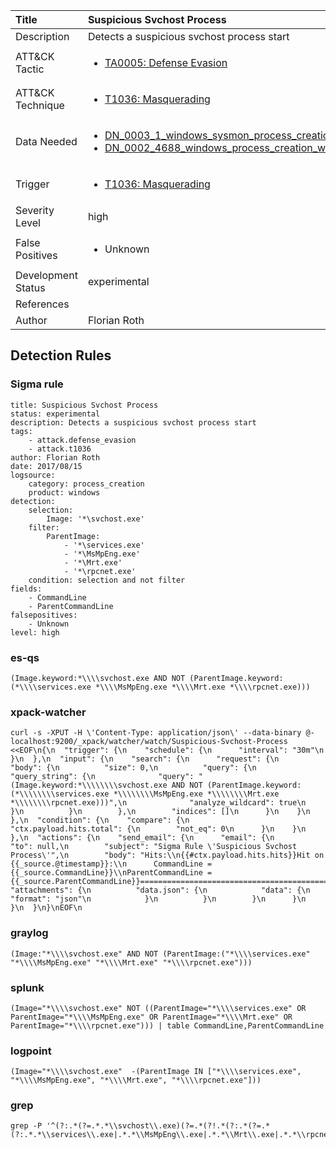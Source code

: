 | Title                | Suspicious Svchost Process                                                                                                                                                 |
|:---------------------|:------------------------------------------------------------------------------------------------------------------------------------------------------------|
| Description          | Detects a suspicious svchost process start                                                                                                                                           |
| ATT&amp;CK Tactic    | <ul><li>[TA0005: Defense Evasion](https://attack.mitre.org/tactics/TA0005)</li></ul>  |
| ATT&amp;CK Technique | <ul><li>[T1036: Masquerading](https://attack.mitre.org/techniques/T1036)</li></ul>                             |
| Data Needed          | <ul><li>[DN_0003_1_windows_sysmon_process_creation](../Data_Needed/DN_0003_1_windows_sysmon_process_creation.md)</li><li>[DN_0002_4688_windows_process_creation_with_commandline](../Data_Needed/DN_0002_4688_windows_process_creation_with_commandline.md)</li></ul>                                                         |
| Trigger              | <ul><li>[T1036: Masquerading](../Triggers/T1036.md)</li></ul>  |
| Severity Level       | high                                                                                                                                                 |
| False Positives      | <ul><li>Unknown</li></ul>                                                                  |
| Development Status   | experimental                                                                                                                                                |
| References           | <ul></ul>                                                          |
| Author               | Florian Roth                                                                                                                                                |


## Detection Rules

### Sigma rule

```
title: Suspicious Svchost Process
status: experimental
description: Detects a suspicious svchost process start
tags:
    - attack.defense_evasion
    - attack.t1036
author: Florian Roth
date: 2017/08/15
logsource:
    category: process_creation
    product: windows
detection:
    selection:
        Image: '*\svchost.exe'
    filter:
        ParentImage:
            - '*\services.exe'
            - '*\MsMpEng.exe'
            - '*\Mrt.exe'
            - '*\rpcnet.exe'
    condition: selection and not filter
fields:
    - CommandLine
    - ParentCommandLine
falsepositives:
    - Unknown
level: high

```





### es-qs
    
```
(Image.keyword:*\\\\svchost.exe AND NOT (ParentImage.keyword:(*\\\\services.exe *\\\\MsMpEng.exe *\\\\Mrt.exe *\\\\rpcnet.exe)))
```


### xpack-watcher
    
```
curl -s -XPUT -H \'Content-Type: application/json\' --data-binary @- localhost:9200/_xpack/watcher/watch/Suspicious-Svchost-Process <<EOF\n{\n  "trigger": {\n    "schedule": {\n      "interval": "30m"\n    }\n  },\n  "input": {\n    "search": {\n      "request": {\n        "body": {\n          "size": 0,\n          "query": {\n            "query_string": {\n              "query": "(Image.keyword:*\\\\\\\\svchost.exe AND NOT (ParentImage.keyword:(*\\\\\\\\services.exe *\\\\\\\\MsMpEng.exe *\\\\\\\\Mrt.exe *\\\\\\\\rpcnet.exe)))",\n              "analyze_wildcard": true\n            }\n          }\n        },\n        "indices": []\n      }\n    }\n  },\n  "condition": {\n    "compare": {\n      "ctx.payload.hits.total": {\n        "not_eq": 0\n      }\n    }\n  },\n  "actions": {\n    "send_email": {\n      "email": {\n        "to": null,\n        "subject": "Sigma Rule \'Suspicious Svchost Process\'",\n        "body": "Hits:\\n{{#ctx.payload.hits.hits}}Hit on {{_source.@timestamp}}:\\n      CommandLine = {{_source.CommandLine}}\\nParentCommandLine = {{_source.ParentCommandLine}}================================================================================\\n{{/ctx.payload.hits.hits}}",\n        "attachments": {\n          "data.json": {\n            "data": {\n              "format": "json"\n            }\n          }\n        }\n      }\n    }\n  }\n}\nEOF\n
```


### graylog
    
```
(Image:"*\\\\svchost.exe" AND NOT (ParentImage:("*\\\\services.exe" "*\\\\MsMpEng.exe" "*\\\\Mrt.exe" "*\\\\rpcnet.exe")))
```


### splunk
    
```
(Image="*\\\\svchost.exe" NOT ((ParentImage="*\\\\services.exe" OR ParentImage="*\\\\MsMpEng.exe" OR ParentImage="*\\\\Mrt.exe" OR ParentImage="*\\\\rpcnet.exe"))) | table CommandLine,ParentCommandLine
```


### logpoint
    
```
(Image="*\\\\svchost.exe"  -(ParentImage IN ["*\\\\services.exe", "*\\\\MsMpEng.exe", "*\\\\Mrt.exe", "*\\\\rpcnet.exe"]))
```


### grep
    
```
grep -P '^(?:.*(?=.*.*\\svchost\\.exe)(?=.*(?!.*(?:.*(?=.*(?:.*.*\\services\\.exe|.*.*\\MsMpEng\\.exe|.*.*\\Mrt\\.exe|.*.*\\rpcnet\\.exe))))))'
```



